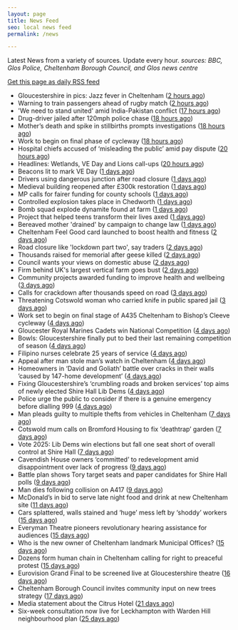 ```yaml
---
layout: page
title: News Feed
seo: local news feed
permalink: /news

---
```


Latest News from a variety of sources. Update every hour.
_sources: BBC, Glos Police, Cheltenham Borough Council, and Glos news centre_

[Get this page as daily RSS feed](/daily.rss)

<!-- news_marker starts -->
- Gloucestershire in pics: Jazz fever in Cheltenham ([2 hours ago](https://www.bbc.com/news/articles/cql23676qlgo))
- Warning to train passengers ahead of rugby match ([2 hours ago](https://www.bbc.com/news/articles/cde2e6kx43xo))
- 'We need to stand united' amid India-Pakistan conflict ([17 hours ago](https://www.bbc.com/news/articles/cx202gvxgj7o))
- Drug-driver jailed after 120mph police chase ([18 hours ago](https://www.bbc.com/news/articles/c8jgl2gdj3jo))
- Mother’s death and spike in stillbirths prompts investigations ([18 hours ago](https://gloucesternewscentre.co.uk/mothers-death-and-spike-in-stillbirths-prompts-investigations/))
- Work to begin on final phase of cycleway ([18 hours ago](https://www.bbc.com/news/articles/cjwq3242dego))
- Hospital chiefs accused of ‘misleading the public’ amid pay dispute ([20 hours ago](https://gloucesternewscentre.co.uk/hospital-chiefs-accused-of-misleading-the-public-amid-pay-dispute/))
- Headlines: Wetlands, VE Day and Lions call-ups ([20 hours ago](https://www.bbc.com/news/articles/c4gre522d7lo))
- Beacons lit to mark VE Day ([1 days ago](https://www.bbc.com/news/videos/c74nln2wnzko))
- Drivers using dangerous junction after road closure ([1 days ago](https://www.bbc.com/news/articles/c0qnq5jvwz0o))
- Medieval building reopened after £300k restoration ([1 days ago](https://www.bbc.com/news/articles/cwy6y3d1xz0o))
- MP calls for fairer funding for county schools ([1 days ago](https://www.bbc.com/news/articles/c14kz050y3ro))
- Controlled explosion takes place in Chedworth ([1 days ago](https://gloucesternewscentre.co.uk/controlled-explosion-takes-place-in-chedworth/))
- Bomb squad explode dynamite found at farm ([1 days ago](https://www.bbc.com/news/articles/c0k34gzdmxko))
- Project that helped teens transform their lives axed ([1 days ago](https://www.bbc.com/news/articles/ckg1gmmn82zo))
- Bereaved mother 'drained' by campaign to change law ([1 days ago](https://www.bbc.com/news/articles/c99p985r1xgo))
- Cheltenham Feel Good card launched to boost health and fitness ([2 days ago](https://www.cheltenham.gov.uk/news/article/3007/cheltenham_feel_good_card_launched_to_boost_health_and_fitness))
- Road closure like 'lockdown part two', say traders ([2 days ago](https://www.bbc.com/news/articles/c3r8r3yrjgjo))
- Thousands raised for memorial after geese killed ([2 days ago](https://www.bbc.com/news/articles/cn80d0k231yo))
- Council wants your views on domestic abuse ([2 days ago](https://gloucesternewscentre.co.uk/council-wants-your-views-on-domestic-abuse/))
- Firm behind UK's largest vertical farm goes bust ([2 days ago](https://www.bbc.com/news/articles/c9qwq5245zvo))
- Community projects awarded funding to improve health and wellbeing ([3 days ago](https://www.cheltenham.gov.uk/news/article/3006/community_projects_awarded_funding_to_improve_health_and_wellbeing))
- Calls for crackdown after thousands speed on road ([3 days ago](https://www.bbc.com/news/articles/cj454v1qzrxo))
- Threatening Cotswold woman who carried knife in public spared jail ([3 days ago](https://gloucesternewscentre.co.uk/threatening-cotswold-woman-who-carried-knife-in-public-spared-jail/))
- Work set to begin on final stage of A435 Cheltenham to Bishop’s Cleeve cycleway ([4 days ago](https://gloucesternewscentre.co.uk/work-set-to-begin-on-final-stage-of-a435-cheltenham-to-bishops-cleeve-cycleway/))
- Gloucester Royal Marines Cadets win National Competition ([4 days ago](https://gloucesternewscentre.co.uk/gloucester-royal-marines-cadets-win-national-competition/))
- Bowls: Gloucestershire finally put to bed their last remaining competition of season ([4 days ago](https://gloucesternewscentre.co.uk/bowls-gloucestershire-finally-put-to-bed-their-last-remaining-competition-of-season/))
- Filipino nurses celebrate 25 years of service ([4 days ago](https://gloucesternewscentre.co.uk/filipino-nurses-celebrate-25-years-of-service/))
- Appeal after man stole man’s watch in Cheltenham ([4 days ago](https://gloucesternewscentre.co.uk/appeal-after-man-stole-mans-watch-in-cheltenham/))
- Homeowners in ‘David and Goliath’ battle over cracks in their walls ’caused by 147-home development’ ([4 days ago](https://gloucesternewscentre.co.uk/homeowners-in-david-and-goliath-battle-over-cracks-in-their-walls-caused-by-147-home-development/))
- Fixing Gloucestershire’s ‘crumbling roads and broken services’ top aims of newly elected Shire Hall Lib Dems ([4 days ago](https://gloucesternewscentre.co.uk/fixing-gloucestershires-crumbling-roads-and-broken-services-top-aims-of-newly-elected-shire-hall-lib-dems/))
- Police urge the public to consider if there is a genuine emergency before dialling 999 ([4 days ago](https://gloucesternewscentre.co.uk/police-urge-the-public-to-consider-if-there-is-a-genuine-emergency-before-dialling-999/))
- Man pleads guilty to multiple thefts from vehicles in Cheltenham ([7 days ago](https://gloucesternewscentre.co.uk/man-pleads-guilty-to-multiple-thefts-from-vehicles-in-cheltenham/))
- Cotswold mum calls on Bromford Housing to fix ‘deathtrap’ garden ([7 days ago](https://gloucesternewscentre.co.uk/cotswold-mum-calls-on-bromford-housing-to-fix-deathtrap-garden/))
- Vote 2025: Lib Dems win elections but fall one seat short of overall control at Shire Hall ([7 days ago](https://gloucesternewscentre.co.uk/vote-2025-lib-dems-win-elections-but-fall-one-seat-short-of-overall-control-at-shire-hall/))
- Cavendish House owners ‘committed’ to redevelopment amid disappointment over lack of progress ([9 days ago](https://gloucesternewscentre.co.uk/cavendish-house-owners-committed-to-redevelopment-amid-disappointment-over-lack-of-progress/))
- Battle plan shows Tory target seats and paper candidates for Shire Hall polls ([9 days ago](https://gloucesternewscentre.co.uk/battle-plan-shows-tory-target-seats-and-paper-candidates-for-shire-hall-polls/))
- Man dies following collision on A417 ([9 days ago](https://gloucesternewscentre.co.uk/man-dies-following-collision-on-a417/))
- McDonald’s in bid to serve late night food and drink at new Cheltenham site ([11 days ago](https://gloucesternewscentre.co.uk/mcdonalds-in-bid-to-serve-late-night-food-and-drink-at-new-cheltenham-site/))
- Cars splattered, walls stained and ‘huge’ mess left by ‘shoddy’ workers ([15 days ago](https://gloucesternewscentre.co.uk/cars-splattered-walls-stained-and-huge-mess-left-by-shoddy-workers/))
- Everyman Theatre pioneers revolutionary hearing assistance for audiences ([15 days ago](https://gloucesternewscentre.co.uk/everyman-theatre-pioneers-revolutionary-hearing-assistance-for-audiences/))
- Who is the new owner of Cheltenham landmark Municipal Offices? ([15 days ago](https://gloucesternewscentre.co.uk/who-is-the-new-owner-of-cheltenham-landmark-municipal-offices/))
- Dozens form human chain in Cheltenham calling for right to preaceful protest ([15 days ago](https://gloucesternewscentre.co.uk/dozens-form-human-chain-in-cheltenham-calling-for-right-to-preaceful-protest/))
- Eurovision Grand Final to be screened live at Gloucestershire theatre ([16 days ago](https://gloucesternewscentre.co.uk/eurovision-grand-final-to-be-screened-live-at-gloucestershire-theatre/))
- Cheltenham Borough Council invites community input on new trees strategy ([17 days ago](https://www.cheltenham.gov.uk/news/article/3005/cheltenham_borough_council_invites_community_input_on_new_trees_strategy))
- Media statement about the Citrus Hotel ([21 days ago](https://www.cheltenham.gov.uk/news/article/3004/media_statement_about_the_citrus_hotel))
- Six-week consultation now live for Leckhampton with Warden Hill neighbourhood plan ([25 days ago](https://www.cheltenham.gov.uk/news/article/3003/six-week_consultation_now_live_for_leckhampton_with_warden_hill_neighbourhood_plan))

<!-- news_marker ends -->
